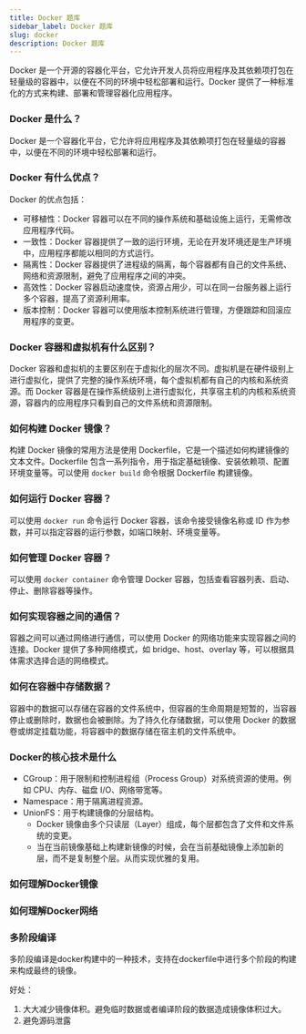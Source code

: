 ```yaml
---
title: Docker 题库
sidebar_label: Docker 题库
slug: docker
description: Docker 题库
---
```


Docker 是一个开源的容器化平台，它允许开发人员将应用程序及其依赖项打包在轻量级的容器中，以便在不同的环境中轻松部署和运行。Docker 提供了一种标准化的方式来构建、部署和管理容器化应用程序。

### Docker 是什么？
   Docker 是一个容器化平台，它允许将应用程序及其依赖项打包在轻量级的容器中，以便在不同的环境中轻松部署和运行。

### Docker 有什么优点？
   Docker 的优点包括：
- 可移植性：Docker 容器可以在不同的操作系统和基础设施上运行，无需修改应用程序代码。
- 一致性：Docker 容器提供了一致的运行环境，无论在开发环境还是生产环境中，应用程序都能以相同的方式运行。
- 隔离性：Docker 容器提供了进程级的隔离，每个容器都有自己的文件系统、网络和资源限制，避免了应用程序之间的冲突。
- 高效性：Docker 容器启动速度快，资源占用少，可以在同一台服务器上运行多个容器，提高了资源利用率。
- 版本控制：Docker 容器可以使用版本控制系统进行管理，方便跟踪和回滚应用程序的变更。

### Docker 容器和虚拟机有什么区别？
   Docker 容器和虚拟机的主要区别在于虚拟化的层次不同。虚拟机是在硬件级别上进行虚拟化，提供了完整的操作系统环境，每个虚拟机都有自己的内核和系统资源。而 Docker 容器是在操作系统级别上进行虚拟化，共享宿主机的内核和系统资源，容器内的应用程序只看到自己的文件系统和资源限制。

### 如何构建 Docker 镜像？
   构建 Docker 镜像的常用方法是使用 Dockerfile，它是一个描述如何构建镜像的文本文件。Dockerfile 包含一系列指令，用于指定基础镜像、安装依赖项、配置环境变量等。可以使用 `docker build` 命令根据 Dockerfile 构建镜像。

### 如何运行 Docker 容器？
   可以使用 `docker run` 命令运行 Docker 容器，该命令接受镜像名称或 ID 作为参数，并可以指定容器的运行参数，如端口映射、环境变量等。

### 如何管理 Docker 容器？
   可以使用 `docker container` 命令管理 Docker 容器，包括查看容器列表、启动、停止、删除容器等操作。

### 如何实现容器之间的通信？
   容器之间可以通过网络进行通信，可以使用 Docker 的网络功能来实现容器之间的连接。Docker 提供了多种网络模式，如 bridge、host、overlay 等，可以根据具体需求选择合适的网络模式。

### 如何在容器中存储数据？
   容器中的数据可以存储在容器的文件系统中，但容器的生命周期是短暂的，当容器停止或删除时，数据也会被删除。为了持久化存储数据，可以使用 Docker 的数据卷或绑定挂载功能，将容器中的数据存储在宿主机的文件系统中。

### Docker的核心技术是什么
- CGroup：用于限制和控制进程组（Process Group）对系统资源的使用。例如 CPU、内存、磁盘 I/O、网络带宽等。
- Namespace：用于隔离进程资源。
- UnionFS：用于构建镜像的分层结构。
  - Docker 镜像由多个只读层（Layer）组成，每个层都包含了文件和文件系统的变更。
  - 当在当前镜像基础上构建新镜像的时候，会在当前基础镜像上添加新的层，而不是复制整个层。从而实现优雅的复用。

### 如何理解Docker镜像

### 如何理解Docker网络

### 多阶段编译
多阶段编译是docker构建中的一种技术，支持在dockerfile中进行多个阶段的构建来构成最终的镜像。

好处：

1. 大大减少镜像体积。避免临时数据或者编译阶段的数据造成镜像体积过大。
2. 避免源码泄露


